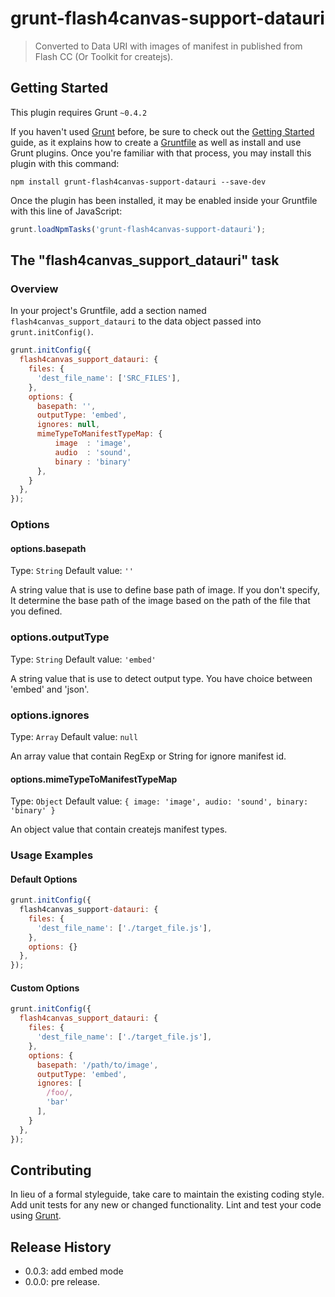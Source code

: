 # grunt-flash4canvas-support-datauri

> Converted to Data URI with images of manifest in published from Flash CC (Or Toolkit for createjs).

## Getting Started
This plugin requires Grunt `~0.4.2`

If you haven't used [Grunt](http://gruntjs.com/) before, be sure to check out the [Getting Started](http://gruntjs.com/getting-started) guide, as it explains how to create a [Gruntfile](http://gruntjs.com/sample-gruntfile) as well as install and use Grunt plugins. Once you're familiar with that process, you may install this plugin with this command:

```shell
npm install grunt-flash4canvas-support-datauri --save-dev
```

Once the plugin has been installed, it may be enabled inside your Gruntfile with this line of JavaScript:

```js
grunt.loadNpmTasks('grunt-flash4canvas-support-datauri');
```

## The "flash4canvas_support_datauri" task

### Overview
In your project's Gruntfile, add a section named `flash4canvas_support_datauri` to the data object passed into `grunt.initConfig()`.

```js
grunt.initConfig({
  flash4canvas_support_datauri: {
    files: {
      'dest_file_name': ['SRC_FILES'],  
    },
    options: {
      basepath: '',
      outputType: 'embed',
      ignores: null,
      mimeTypeToManifestTypeMap: {
          image  : 'image',
          audio  : 'sound',
          binary : 'binary'
      },
    }
  },
});
```

### Options

#### options.basepath
Type: `String`
Default value: `''`

A string value that is use to define base path of image. If you don't specify, It determine the base path of the image based on the path of the file that you defined.


### options.outputType
Type: `String`
Default value: `'embed'`

A string value that is use to detect output type. You have choice between 'embed' and 'json'.


### options.ignores
Type: `Array`
Default value: `null`

An array value that contain RegExp or String for ignore manifest id.


#### options.mimeTypeToManifestTypeMap
Type: `Object`
Default value: `{ image: 'image', audio: 'sound', binary: 'binary' }`

An object value that contain createjs manifest types.


### Usage Examples

#### Default Options

```js
grunt.initConfig({
  flash4canvas_support-datauri: {
    files: {
      'dest_file_name': ['./target_file.js'],  
    },
    options: {}
  },
});
```

#### Custom Options

```js
grunt.initConfig({
  flash4canvas_support_datauri: {
    files: {
      'dest_file_name': ['./target_file.js'],  
    },
    options: {
      basepath: '/path/to/image',
      outputType: 'embed',
      ignores: [
        /foo/,
        'bar'
      ],
    }
  },
});
```

## Contributing
In lieu of a formal styleguide, take care to maintain the existing coding style. Add unit tests for any new or changed functionality. Lint and test your code using [Grunt](http://gruntjs.com/).

## Release History

- 0.0.3: add embed mode
- 0.0.0: pre release.
